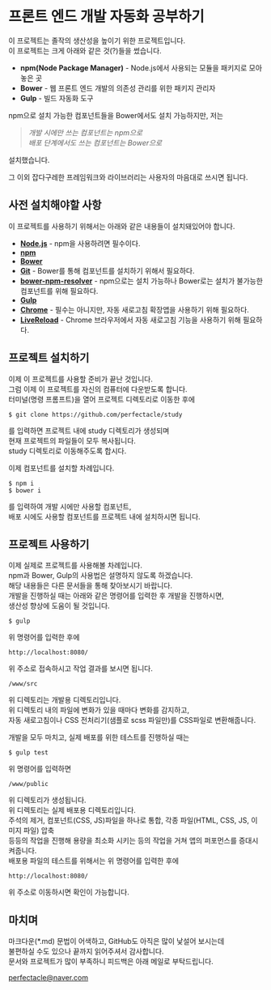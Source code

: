 # 프론트 엔드 개발 자동화 공부하기
이 프로젝트는 졸작의 생산성을 높이기 위한 프로젝트입니다.  
이 프로젝트는 크게 아래와 같은 것(?)들을 썼습니다.

* **npm(Node Package Manager)** - Node.js에서 사용되는 모듈을 패키지로 모아놓은 곳
* **Bower** - 웹 프론트 엔드 개발의 의존성 관리를 위한 패키지 관리자
* **Gulp** - 빌드 자동화 도구

npm으로 설치 가능한 컴포넌트들을 Bower에서도 설치 가능하지만, 저는

> *개발 시에만 쓰는 컴포넌트는 npm으로*  
> *배포 단계에서도 쓰는 컴포넌트는 Bower으로*

설치했습니다.

그 이외 잡다구레한 프레임워크와 라이브러리는 사용자의 마음대로 쓰시면 됩니다.

## 사전 설치해야할 사항
이 프로젝트를 사용하기 위해서는 아래와 같은 내용들이 설치돼있어야 합니다.

* **[Node.js](https://nodejs.org/ko/ "Node.js 공식 홈페이지")** - npm을 사용하려면 필수이다.
* **[npm](https://docs.npmjs.com/getting-started/installing-node#updating-npm "npm Getting Started 문서")**
* **[Bower](https://bower.io/#install-bower "Bower 공식 사이트")**
* **[Git](https://git-scm.com/download/ "Git 다운로드 페이지")** - Bower를 통해 컴포넌트를 설치하기 위해서 필요하다.
* **[bower-npm-resolver](https://www.npmjs.com/package/bower-npm-resolver#installation "bower-npm-resolver 소개 페이지")** - npm으로는 설치 가능하나 Bower로는 설치가 불가능한 컴포넌트를 위해 필요하다.
* **[Gulp](https://github.com/gulpjs/gulp/blob/master/docs/getting-started.md#getting-started "Gulp Getting Started 문서")**
* **[Chrome](https://www.google.com/chrome/browser/desktop/index.html "Google Chrome 브라우저 홈페이지")** - 필수는 아니지만, 자동 새로고침 확장앱을 사용하기 위해 필요하다.
* **[LiveReload](https://chrome.google.com/webstore/detail/livereload/jnihajbhpnppcggbcgedagnkighmdlei "LiveReload 확장앱 설치 페이지")** - Chrome 브라우저에서 자동 새로고침 기능을 사용하기 위해 필요하다.

## 프로젝트 설치하기
이제 이 프로젝트를 사용할 준비가 끝난 것입니다.  
그럼 이제 이 프로젝트를 자신의 컴퓨터에 다운받도록 합니다.  
터미널(명령 프롬프트)을 열어 프로젝트 디렉토리로 이동한 후에

`$ git clone https://github.com/perfectacle/study`

를 입력하면 프로젝트 내에 study 디렉토리가 생성되며  
현재 프로젝트의 파일들이 모두 복사됩니다.  
study 디렉토리로 이동해주도록 합시다.

이제 컴포넌트를 설치할 차례입니다.

`$ npm i`  
`$ bower i`

를 입력하여 개발 시에만 사용할 컴포넌트,  
배포 시에도 사용할 컴포넌트를 프로젝트 내에 설치하시면 됩니다.

## 프로젝트 사용하기
이제 실제로 프로젝트를 사용해볼 차례입니다.  
npm과 Bower, Gulp의 사용법은 설명하지 않도록 하겠습니다.  
해당 내용들은 다른 문서들을 통해 찾아보시기 바랍니다.  
개발을 진행하실 때는 아래와 같은 명령어를 입력한 후 개발을 진행하시면,  
생산성 향상에 도움이 될 것입니다.

`$ gulp `
 
위 명령어를 입력한 후에

`http://localhost:8080/`

위 주소로 접속하시고 작업 결과를 보시면 됩니다.  

`/www/src`

위 디렉토리는 개발용 디렉토리입니다.  
위 디렉토리 내의 파일에 변화가 있을 때마다 변화를 감지하고,  
자동 새로고침이나 CSS 전처리기(샘플로 scss 파일만)를 CSS파일로 변환해줍니다.

개발을 모두 마치고, 실제 배포를 위한 테스트를 진행하실 때는

`$ gulp test`

위 명령어를 입력하면

`/www/public`

위 디렉토리가 생성됩니다.  
위 디렉토리는 실제 배포용 디렉토리입니다.  
주석의 제거, 컴포넌트(CSS, JS)파일을 하나로 통합, 각종 파일(HTML, CSS, JS, 이미지 파일) 압축  
등등의 작업을 진행해 용량을 최소화 시키는 등의 작업을 거쳐 앱의 퍼포먼스를 증대시켜줍니다.  
배포용 파일의 테스트를 위해서는 위 명령어를 입력한 후에

`http://localhost:8080/`

위 주소로 이동하시면 확인이 가능합니다.

## 마치며

마크다운(*.md) 문법이 어색하고, GitHub도 아직은 많이 낯설어 보시는데  
불편하실 수도 있으나 끝까지 읽어주셔서 감사합니다.  
문서와 프로젝트가 많이 부족하니 피드백은 아래 메일로 부탁드립니다.

<perfectacle@naver.com>